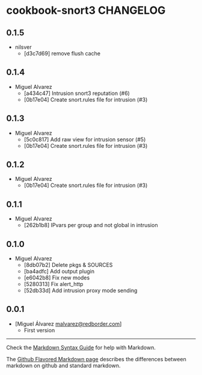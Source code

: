 cookbook-snort3 CHANGELOG
===============

## 0.1.5

  - nilsver
    - [d3c7d69] remove flush cache

## 0.1.4

  - Miguel Alvarez
    - [a434c47] Intrusion snort3 reputation (#6)
    - [0b17e04] Create snort.rules file for intrusion (#3)

## 0.1.3

  - Miguel Alvarez
    - [5c0c817] Add raw view for intrusion sensor (#5)
    - [0b17e04] Create snort.rules file for intrusion (#3)

## 0.1.2

  - Miguel Alvarez
    - [0b17e04] Create snort.rules file for intrusion (#3)

## 0.1.1

  - Miguel Alvarez
    - [262b1b8] IPvars per group and not global in intrusion

## 0.1.0

  - Miguel Alvarez
    - [8db07b2] Delete pkgs & SOURCES
    - [ba4adfc] Add output plugin
    - [e6042b8] Fix new modes
    - [5280313] Fix alert_http
    - [52db33d] Add intrusion proxy mode sending

0.0.1
-----
- [Miguel Álvarez <malvarez@redborder.com>]
  - First version

- - -
Check the [Markdown Syntax Guide](http://daringfireball.net/projects/markdown/syntax) for help with Markdown.

The [Github Flavored Markdown page](http://github.github.com/github-flavored-markdown/) describes the differences between markdown on github and standard markdown.
